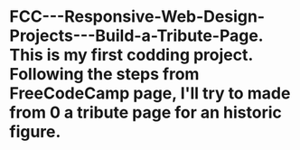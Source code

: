 # FCC---Responsive-Web-Design-Projects---Build-a-Tribute-Page. This is my first codding project. Following the steps from FreeCodeCamp page, I'll try to made from 0 a tribute page for an historic figure.
